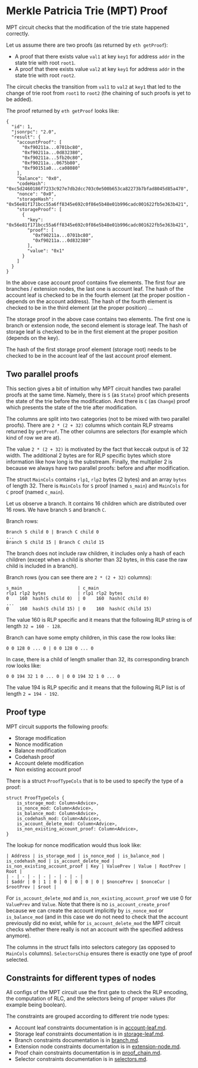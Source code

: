 # Merkle Patricia Trie (MPT) Proof

MPT circuit checks that the modification of the trie state happened correctly.

Let us assume there are two proofs (as returned by `eth getProof`):

- A proof that there exists value `val1` at key `key1` for address `addr` in the state trie with root `root1`.
- A proof that there exists value `val2` at key `key1` for address `addr` in the state trie with root `root2`.

The circuit checks the transition from `val1` to `val2` at `key1` that led to the change
of trie root from `root1` to `root2` (the chaining of such proofs is yet to be added).

The proof returned by `eth getProof` looks like:

```
{
  "id": 1,
  "jsonrpc": "2.0",
  "result": {
    "accountProof": [
      "0xf90211a...0701bc80",
      "0xf90211a...0d832380",
      "0xf90211a...5fb20c80",
      "0xf90211a...0675b80",
      "0xf90151a0...ca08080"
    ],
    "balance": "0x0",
    "codeHash": "0xc5d2460186f7233c927e7db2dcc703c0e500b653ca82273b7bfad8045d85a470",
    "nonce": "0x0",
    "storageHash": "0x56e81f171bcc55a6ff8345e692c0f86e5b48e01b996cadc001622fb5e363b421",
    "storageProof": [
      {
        "key": "0x56e81f171bcc55a6ff8345e692c0f86e5b48e01b996cadc001622fb5e363b421",
        "proof": [
          "0xf90211a...0701bc80",
          "0xf90211a...0d832380"
        ],
        "value": "0x1"
      }
    ]
  }
}
```

In the above case account proof contains five elements.
The first four are branches / extension nodes, the last one is account leaf.
The hash of the account leaf is checked to
be in the fourth element (at the proper position - depends on the account address).
The hash of the fourth element is checked to be in the third element (at the proper position) ...

The storage proof in the above case contains two elements.
The first one is branch or extension node, the second element is storage leaf.
The hash of storage leaf is checked to
be in the first element at the proper position (depends on the key).

The hash of the first storage proof element (storage root) needs to be checked
to be in the account leaf of the last account proof element.

## Two parallel proofs

This section gives a bit of intuition why MPT circuit handles two parallel proofs at the
same time. Namely, there is `S` (as `State`) proof which presents the state of the trie
before the modification. And there is `C` (as `Change`) proof which presents the state
of the trie after modification. 

The columns are split into two categories (not to be mixed with two parallel proofs).
There are `2 * (2 + 32)` columns which contain RLP
streams returned by `getProof`. The other columns are selectors (for example which kind of
row we are at).

The value `2 * (2 + 32)` is motivated by the fact that keccak output is of 32 width.
The additional 2 bytes are for RLP specific bytes which store information like
how long is the substream.
Finally, the multiplier 2 is because we always have two parallel proofs:
before and after modification.

The struct `MainCols` contains `rlp1`, `rlp2` bytes (2 bytes) and an array `bytes` of length 32.
There is `MainCols` for `S` proof (named `s_main`) and
`MainCols` for `C` proof (named `c_main`).

Let us observe a branch. It contains 16 children which are distributed over 16 rows.
We have branch `S` and branch `C`.

Branch rows:
```
Branch S child 0 | Branch C child 0
...
Branch S child 15 | Branch C child 15
```

The branch does not include raw children, it includes only a hash of each children (except
when a child is shorter than 32 bytes, in this case the raw child is included in a branch).

Branch rows (you can see there are `2 * (2 + 32)` columns):
```
s_main                     | c_main
rlp1 rlp2 bytes            | rlp1 rlp2 bytes
0    160  hash(S child 0)  | 0    160  hash(C child 0)
...
0    160  hash(S child 15) | 0    160  hash(C child 15)
```

The value 160 is RLP specific and it means that the following RLP string is of length
`32 = 160 - 128`.

Branch can have some empty children, in this case the row looks like:
```
0 0 128 0 ... 0 | 0 0 128 0 ... 0 
```

In case, there is a child of length smaller than 32, its corresponding branch row looks like:
```
0 0 194 32 1 0 ... 0 | 0 0 194 32 1 0 ... 0 
```

The value 194 is RLP specific and it means that the following RLP list is of length
`2 = 194 - 192`.

## Proof type

MPT circuit supports the following proofs:
 - Storage modification
 - Nonce modification
 - Balance modification
 - Codehash proof
 - Account delete modification
 - Non existing account proof

There is a struct `ProofTypeCols` that is to be used to specify the type of a proof:
```
struct ProofTypeCols {
    is_storage_mod: Column<Advice>,
    is_nonce_mod: Column<Advice>,
    is_balance_mod: Column<Advice>,
    is_codehash_mod: Column<Advice>,
    is_account_delete_mod: Column<Advice>,
    is_non_existing_account_proof: Column<Advice>,
}
```

The lookup for nonce modification would thus look like:

```
| Address | is_storage_mod | is_nonce_mod | is_balance_mod | is_codehash_mod | is_account_delete_mod | is_non_existing_account_proof | Key | ValuePrev | Value | RootPrev | Root |
| - | - | - | - | - | - | - |
| $addr | 0 | 1 | 0 | 0 | 0 | 0 | 0 | $noncePrev | $nonceCur | $rootPrev | $root |
```

For `is_account_delete_mod` and `is_non_existing_account_proof` we use 0 for `ValuePrev` and `Value`. Note that there is no `is_account_create_proof` because we can create the account implicitly by `is_nonce_mod` or `is_balance_mod` (and in this case we do not need to check that the account previously did no exist, while for `is_account_delete_mod` the MPT circuit checks whether there really is not an account with the specified address anymore).

The columns in the struct falls into selectors category (as opposed to `MainCols` columns).
`SelectorsChip` ensures there is exactly one type of proof selected.

## Constraints for different types of nodes

All configs of the MPT circuit use the first gate to check the RLP encoding,
the computation of RLC, and the selectors being of proper values (for example being
boolean).

The constraints are grouped according to different trie node types:
 * Account leaf constraints documentation is in [account-leaf.md](account-leaf.md).
 * Storage leaf constraints documentation is in [storage-leaf.md](storage-leaf.md).
 * Branch constraints documentation is in [branch.md](branch.md).
 * Extension node constraints documentation is in [extension-node.md](extension-node.md).
 * Proof chain constraints documentation is in [proof_chain.md](proof_chain.md).
 * Selector constraints documentation is in [selectors.md](selectors.md).